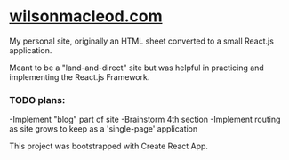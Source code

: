 # [**wilsonmacleod.com**](https://wilsonmacleod.com)

My personal site, originally an HTML sheet converted to a small React.js application. 

Meant to be a "land-and-direct" site but was helpful in practicing and implementing the React.js Framework.

### **TODO plans:**

-Implement "blog" part of site 
-Brainstorm 4th section
-Implement routing as site grows to keep as a 'single-page' application

This project was bootstrapped with Create React App.
